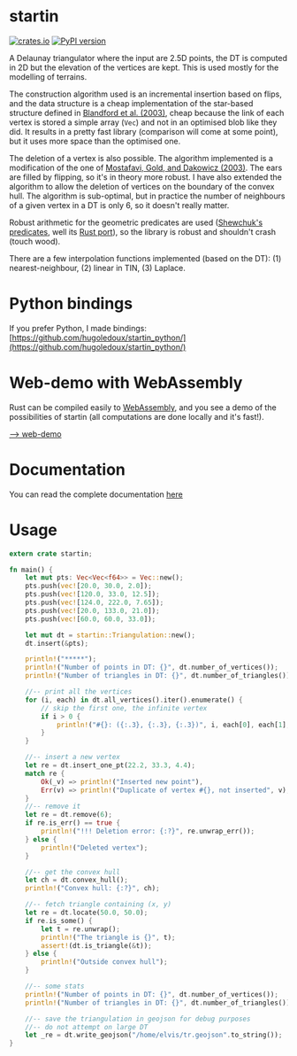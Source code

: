 # startin

[![crates.io](https://img.shields.io/crates/v/startin.svg)](https://crates.io/crates/startin)
[![PyPI version](https://badge.fury.io/py/startin.svg)](https://badge.fury.io/py/startin)

A Delaunay triangulator where the input are 2.5D points, the DT is computed in 2D but the elevation of the vertices are kept.
This is used mostly for the modelling of terrains.

The construction algorithm used is an incremental insertion based on flips, and the data structure is a cheap implementation of the star-based structure defined in [Blandford et al. (2003)](https://citeseerx.ist.psu.edu/viewdoc/summary?doi=10.1.1.9.6823), cheap because the link of each vertex is stored a simple array (`Vec`) and not in an optimised blob like they did.
It results in a pretty fast library (comparison will come at some point), but it uses more space than the optimised one.

The deletion of a vertex is also possible. The algorithm implemented is a modification of the one of [Mostafavi, Gold, and Dakowicz (2003)](https://doi.org/10.1016/S0098-3004(03)00017-7). The ears are filled by flipping, so it's in theory more robust. I have also extended the algorithm to allow the deletion of vertices on the boundary of the convex hull. The algorithm is sub-optimal, but in practice the number of neighbours of a given vertex in a DT is only 6, so it doesn't really matter.

Robust arithmetic for the geometric predicates are used ([Shewchuk's predicates](https://www.cs.cmu.edu/~quake/robust.html), well its [Rust port](https://github.com/Stoeoef/spade/blob/master/src/exactpred.rs)), so the library is robust and shouldn't crash (touch wood). 

There are a few interpolation functions implemented (based on the DT): (1) nearest-neighbour, (2) linear in TIN, (3) Laplace.


# Python bindings

If you prefer Python, I made bindings: [https://github.com/hugoledoux/startin_python/](https://github.com/hugoledoux/startin_python/)


# Web-demo with WebAssembly

Rust can be compiled easily to [WebAssembly](https://www.rust-lang.org/what/wasm), and you see a demo of the possibilities of startin (all computations are done locally and it's fast!).

[--> web-demo](https://hugoledoux.github.io/startin_wasm/www/dist/)

# Documentation

You can read the complete documentation [here](https://docs.rs/startin)

# Usage

```rust
extern crate startin;

fn main() {
    let mut pts: Vec<Vec<f64>> = Vec::new();
    pts.push(vec![20.0, 30.0, 2.0]);
    pts.push(vec![120.0, 33.0, 12.5]);
    pts.push(vec![124.0, 222.0, 7.65]);
    pts.push(vec![20.0, 133.0, 21.0]);
    pts.push(vec![60.0, 60.0, 33.0]);

    let mut dt = startin::Triangulation::new();
    dt.insert(&pts);

    println!("*****");
    println!("Number of points in DT: {}", dt.number_of_vertices());
    println!("Number of triangles in DT: {}", dt.number_of_triangles());

    //-- print all the vertices
    for (i, each) in dt.all_vertices().iter().enumerate() {
        // skip the first one, the infinite vertex
        if i > 0 {
            println!("#{}: ({:.3}, {:.3}, {:.3})", i, each[0], each[1], each[2]);
        }
    }

    //-- insert a new vertex
    let re = dt.insert_one_pt(22.2, 33.3, 4.4);
    match re {
        Ok(_v) => println!("Inserted new point"),
        Err(v) => println!("Duplicate of vertex #{}, not inserted", v),
    }
    //-- remove it
    let re = dt.remove(6);
    if re.is_err() == true {
        println!("!!! Deletion error: {:?}", re.unwrap_err());
    } else {
        println!("Deleted vertex");
    }

    //-- get the convex hull
    let ch = dt.convex_hull();
    println!("Convex hull: {:?}", ch);

    //-- fetch triangle containing (x, y)
    let re = dt.locate(50.0, 50.0);
    if re.is_some() {
        let t = re.unwrap();
        println!("The triangle is {}", t);
        assert!(dt.is_triangle(&t));
    } else {
        println!("Outside convex hull");
    }

    //-- some stats
    println!("Number of points in DT: {}", dt.number_of_vertices());
    println!("Number of triangles in DT: {}", dt.number_of_triangles());

    //-- save the triangulation in geojson for debug purposes
    //-- do not attempt on large DT
    let _re = dt.write_geojson("/home/elvis/tr.geojson".to_string());
}
```
